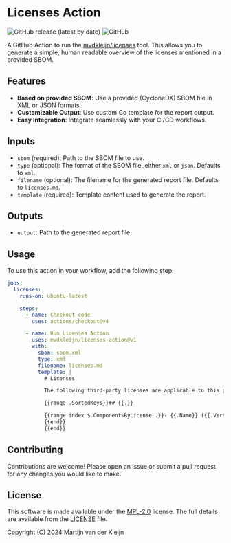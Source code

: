 
# Licenses Action

![GitHub release (latest by date)](https://img.shields.io/github/v/release/mvdkleijn/licenses-action)
![GitHub](https://img.shields.io/github/license/mvdkleijn/licenses-action)

A GitHub Action to run the [mvdkleijn/licenses](https://github.com/mvdkleijn/licenses) tool. This allows you to generate
a simple, human readable overview of the licenses mentioned in a provided SBOM.

## Features

- **Based on provided SBOM**: Use a provided (CycloneDX) SBOM file in XML or JSON formats.
- **Customizable Output**: Use custom Go template for the report output.
- **Easy Integration**: Integrate seamlessly with your CI/CD workflows.

## Inputs

- `sbom` (required): Path to the SBOM file to use.
- `type` (optional): The format of the SBOM file, either `xml` or `json`. Defaults to `xml`.
- `filename` (optional): The filename for the generated report file. Defaults to `licenses.md`.
- `template` (required): Template content used to generate the report.

## Outputs

- `output`: Path to the generated report file.

## Usage

To use this action in your workflow, add the following step:

```yaml
jobs:
  licenses:
    runs-on: ubuntu-latest

    steps:
      - name: Checkout code
        uses: actions/checkout@v4

      - name: Run Licenses Action
        uses: mvdkleijn/licenses-action@v1
        with:
          sbom: sbom.xml
          type: xml
          filename: licenses.md
          template: |
            # Licenses

            The following third-party licenses are applicable to this project:

            {{range .SortedKeys}}## {{.}}

            {{range index $.ComponentsByLicense .}}- {{.Name}} ({{.Version}})
            {{end}}
            {{end}}
```

## Contributing

Contributions are welcome! Please open an issue or submit a pull request for any
changes you would like to make.

## License

This software is made available under the [MPL-2.0](https://choosealicense.com/licenses/mpl-2.0/) license.
The full details are available from the [LICENSE](/LICENSE) file.

Copyright (C) 2024  Martijn van der Kleijn
